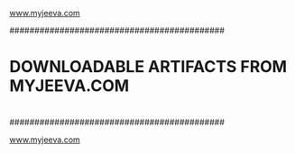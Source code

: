 www.myjeeva.com

###########################################
#					  #
# DOWNLOADABLE ARTIFACTS FROM MYJEEVA.COM #
#					  #
###########################################

www.myjeeva.com

